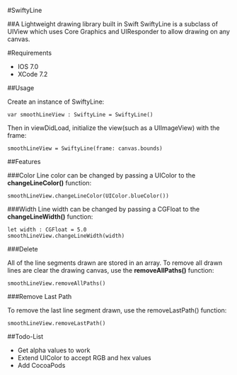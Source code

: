 #SwiftyLine

##A Lightweight drawing library built in Swift
SwiftyLine is a subclass of UIView which uses Core Graphics and UIResponder to allow drawing on any canvas.

#Requirements

* IOS 7.0
* XCode 7.2

##Usage

Create an instance of SwiftyLine:

    var smoothLineView : SwiftyLine = SwiftyLine()

Then in viewDidLoad, initialize the view(such as a UIImageView) with the frame:

    smoothLineView = SwiftyLine(frame: canvas.bounds)
    
##Features

###Color
Line color can be changed by passing a UIColor to the **changeLineColor()** function:

    smoothLineView.changeLineColor(UIColor.blueColor())

###Width
Line width can be changed by passing a CGFloat to the **changeLineWidth()** function:

    let width : CGFloat = 5.0
    smoothLineView.changeLineWidth(width)    
    
    
###Delete 

All of the line segments drawn are stored in an array. To remove all drawn lines are clear the drawing canvas, use the **removeAllPaths()** function:

    smoothLineView.removeAllPaths()
    
###Remove Last Path

To remove the last line segment drawn, use the removeLastPath() function: 

    smoothLineView.removeLastPath()
    
##Todo-List

* Get alpha values to work
* Extend UIColor to accept RGB and hex values
* Add CocoaPods










